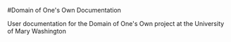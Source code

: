 #Domain of One's Own Documentation

User documentation for the Domain of One's Own project at the University of Mary Washington
